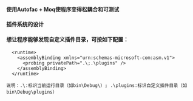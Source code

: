 #### 使用Autofac + Moq使程序变得松耦合和可测试
#### 插件系统的设计
#### 想让程序能够发现自定义插件目录，可按如下配置：

```
  <runtime>
    <assemblyBinding xmlns="urn:schemas-microsoft-com:asm.v1">
      <probing privatePath=".\;.\plugins" />
    </assemblyBinding>
  </runtime>
```

```说明：.\:标识当前运行目录（如bin\Debug\）; .\plugins:标识自定义插件目录（如bin\Debug\plugins）```
